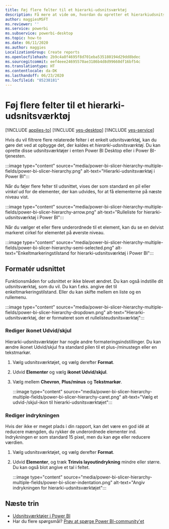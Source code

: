 ```yaml
---
title: Føj flere felter til et hierarki-udsnitsværktøj
description: Få mere at vide om, hvordan du opretter et hierarkiudsnitsværktøj, der indeholder flere felter i et hierarki.
author: maggiesMSFT
ms.reviewer: ''
ms.service: powerbi
ms.subservice: powerbi-desktop
ms.topic: how-to
ms.date: 06/11/2020
ms.author: maggies
LocalizationGroup: Create reports
ms.openlocfilehash: 2b9c4a8f4695f8d701eba535180194d29dd8bdec
ms.sourcegitcommit: eef4eee24695570ae3186b4d8d99660df16bf54c
ms.translationtype: HT
ms.contentlocale: da-DK
ms.lasthandoff: 06/23/2020
ms.locfileid: "85238181"
---
```

# <a name="add-multiple-fields-to-a-hierarchy-slicer"></a>Føj flere felter til et hierarki-udsnitsværktøj

[!INCLUDE [applies-to](../includes/applies-to.md)] [!INCLUDE [yes-desktop](../includes/yes-desktop.md)] [!INCLUDE [yes-service](../includes/yes-service.md)]

Hvis du vil filtrere flere relaterede felter i et enkelt udsnitsværktøj, kan du gøre det ved at opbygge det, der kaldes et *hierarki-udsnitsværktøj*. Du kan oprette disse udsnitsværktøjer i enten Power BI Desktop eller i Power BI-tjenesten.

:::image type="content" source="media/power-bi-slicer-hierarchy-multiple-fields/power-bi-slicer-hierarchy.png" alt-text="Hierarki-udsnitsværktøj i Power BI":::

Når du føjer flere felter til udsnittet, vises der som standard en pil eller *vinkel* ud for de elementer, der kan udvides, for at få elementerne på næste niveau vist.

:::image type="content" source="media/power-bi-slicer-hierarchy-multiple-fields/power-bi-slicer-hierarchy-arrow.png" alt-text="Rulleliste for hierarki-udsnitsværktøj i Power BI":::
 
 
Når du vælger et eller flere underordnede til et element, kan du se en delvist markeret cirkel for elementet på øverste niveau.
 
:::image type="content" source="media/power-bi-slicer-hierarchy-multiple-fields/power-bi-slicer-hierarchy-semi-selected.png" alt-text="Enkeltmarkeringstilstand for hierarki-udsnitsværktøj i Power BI":::

## <a name="format-the-slicer"></a>Formatér udsnittet

Funktionsmåden for udsnittet er ikke blevet ændret. Du kan også indstille dit udsnitsværktøj, som du vil. Du kan f.eks. angive det til enkeltmarkeringstilstand. Eller du kan skifte mellem en liste og en rullemenu. 

:::image type="content" source="media/power-bi-slicer-hierarchy-multiple-fields/power-bi-slicer-hierarchy-dropdown.png" alt-text="Hierarki-udsnitsværktøj, der er formateret som et rullelisteudsnitsværktøj":::

### <a name="change-the-expandcollapse-icon"></a>Rediger ikonet Udvid/skjul

Hierarki-udsnitsværktøjer har nogle andre formateringsindstillinger. Du kan ændre ikonet Udvid/skjul fra standard pilen til et plus-/minustegn eller en tekstmarkør.

1. Vælg udsnitsværktøjet, og vælg derefter **Format**.
1. Udvid **Elementer** og vælg **ikonet Udvid/skjul**.
1. Vælg mellem **Chevron**, **Plus/minus** og **Tekstmarkør**.
 
    :::image type="content" source="media/power-bi-slicer-hierarchy-multiple-fields/power-bi-slicer-hierarchy-caret.png" alt-text="Vælg et udvid-/skjul-ikon til hierarki-udsnitsværktøjet":::
 
### <a name="change-the-indentation"></a>Rediger indrykningen

Hvis der ikke er meget plads i din rapport, kan det være en god idé at reducere mængden, du rykker de underordnede elementer ind. Indrykningen er som standard 15 pixel, men du kan øge eller reducere værdien. 

1. Vælg udsnitsværktøjet, og vælg derefter **Format**.
1. Udvid **Elementer**, og træk **Trinvis layoutindrykning** mindre eller større. Du kan også blot angive et tal i feltet.

    :::image type="content" source="media/power-bi-slicer-hierarchy-multiple-fields/power-bi-slicer-indentation.png" alt-text="Angiv indrykningen for hierarki-udsnitsværktøjet":::

## <a name="next-steps"></a>Næste trin

- [Udsnitsværktøjer i Power BI](../visuals/power-bi-visualization-slicers.md)
- Har du flere spørgsmål? [Prøv at spørge Power BI-community'et](https://community.powerbi.com/)